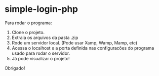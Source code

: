 # simple-login-php

Para rodar o programa:

1. Clone o projeto.
2. Extraia os arquivos da pasta .zip
3. Rode um servidor local. (Pode usar Xamp, Wamp, Mamp, etc)
4. Acessa o localhost e a porta definida nas configuracões do programa usado para rodar o servidor.
5. Já pode visualizar o projeto!

Obrigado!
